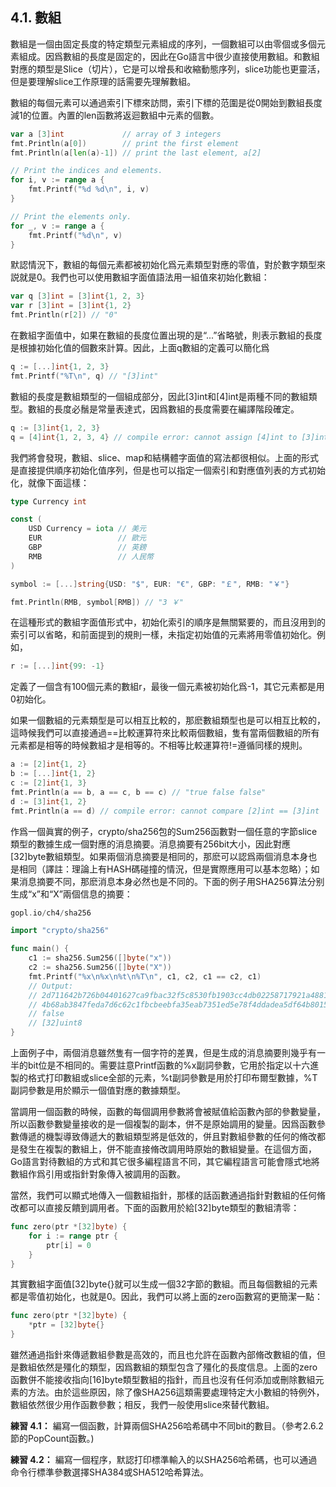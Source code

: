 ## 4.1. 數組

數組是一個由固定長度的特定類型元素組成的序列，一個數組可以由零個或多個元素組成。因爲數組的長度是固定的，因此在Go語言中很少直接使用數組。和數組對應的類型是Slice（切片），它是可以增長和收縮動態序列，slice功能也更靈活，但是要理解slice工作原理的話需要先理解數組。

數組的每個元素可以通過索引下標來訪問，索引下標的范圍是從0開始到數組長度減1的位置。內置的len函數將返迴數組中元素的個數。

```Go
var a [3]int             // array of 3 integers
fmt.Println(a[0])        // print the first element
fmt.Println(a[len(a)-1]) // print the last element, a[2]

// Print the indices and elements.
for i, v := range a {
	fmt.Printf("%d %d\n", i, v)
}

// Print the elements only.
for _, v := range a {
	fmt.Printf("%d\n", v)
}
```

默認情況下，數組的每個元素都被初始化爲元素類型對應的零值，對於數字類型來説就是0。我們也可以使用數組字面值語法用一組值來初始化數組：

```Go
var q [3]int = [3]int{1, 2, 3}
var r [3]int = [3]int{1, 2}
fmt.Println(r[2]) // "0"
```

在數組字面值中，如果在數組的長度位置出現的是“...”省略號，則表示數組的長度是根據初始化值的個數來計算。因此，上面q數組的定義可以簡化爲

```Go
q := [...]int{1, 2, 3}
fmt.Printf("%T\n", q) // "[3]int"
```

數組的長度是數組類型的一個組成部分，因此[3]int和[4]int是兩種不同的數組類型。數組的長度必鬚是常量表達式，因爲數組的長度需要在編譯階段確定。

```Go
q := [3]int{1, 2, 3}
q = [4]int{1, 2, 3, 4} // compile error: cannot assign [4]int to [3]int
```

我們將會發現，數組、slice、map和結構體字面值的寫法都很相似。上面的形式是直接提供順序初始化值序列，但是也可以指定一個索引和對應值列表的方式初始化，就像下面這樣：

```Go
type Currency int

const (
	USD Currency = iota // 美元
	EUR                 // 歐元
	GBP                 // 英鎊
	RMB                 // 人民幣
)

symbol := [...]string{USD: "$", EUR: "€", GBP: "￡", RMB: "￥"}

fmt.Println(RMB, symbol[RMB]) // "3 ￥"
```

在這種形式的數組字面值形式中，初始化索引的順序是無關緊要的，而且沒用到的索引可以省略，和前面提到的規則一樣，未指定初始值的元素將用零值初始化。例如，

```Go
r := [...]int{99: -1}
```

定義了一個含有100個元素的數組r，最後一個元素被初始化爲-1，其它元素都是用0初始化。

如果一個數組的元素類型是可以相互比較的，那麽數組類型也是可以相互比較的，這時候我們可以直接通過==比較運算符來比較兩個數組，隻有當兩個數組的所有元素都是相等的時候數組才是相等的。不相等比較運算符!=遵循同樣的規則。

```Go
a := [2]int{1, 2}
b := [...]int{1, 2}
c := [2]int{1, 3}
fmt.Println(a == b, a == c, b == c) // "true false false"
d := [3]int{1, 2}
fmt.Println(a == d) // compile error: cannot compare [2]int == [3]int
```

作爲一個眞實的例子，crypto/sha256包的Sum256函數對一個任意的字節slice類型的數據生成一個對應的消息摘要。消息摘要有256bit大小，因此對應[32]byte數組類型。如果兩個消息摘要是相同的，那麽可以認爲兩個消息本身也是相同（譯註：理論上有HASH碼碰撞的情況，但是實際應用可以基本忽略）；如果消息摘要不同，那麽消息本身必然也是不同的。下面的例子用SHA256算法分别生成“x”和“X”兩個信息的摘要：

```Go
gopl.io/ch4/sha256

import "crypto/sha256"

func main() {
	c1 := sha256.Sum256([]byte("x"))
	c2 := sha256.Sum256([]byte("X"))
	fmt.Printf("%x\n%x\n%t\n%T\n", c1, c2, c1 == c2, c1)
	// Output:
	// 2d711642b726b04401627ca9fbac32f5c8530fb1903cc4db02258717921a4881
	// 4b68ab3847feda7d6c62c1fbcbeebfa35eab7351ed5e78f4ddadea5df64b8015
	// false
	// [32]uint8
}
```

上面例子中，兩個消息雖然隻有一個字符的差異，但是生成的消息摘要則幾乎有一半的bit位是不相同的。需要註意Printf函數的%x副詞參數，它用於指定以十六進製的格式打印數組或slice全部的元素，%t副詞參數是用於打印布爾型數據，%T副詞參數是用於顯示一個值對應的數據類型。

當調用一個函數的時候，函數的每個調用參數將會被賦值給函數內部的參數變量，所以函數參數變量接收的是一個複製的副本，併不是原始調用的變量。因爲函數參數傳遞的機製導致傳遞大的數組類型將是低效的，併且對數組參數的任何的脩改都是發生在複製的數組上，併不能直接脩改調用時原始的數組變量。在這個方面，Go語言對待數組的方式和其它很多編程語言不同，其它編程語言可能會隱式地將數組作爲引用或指針對象傳入被調用的函數。

當然，我們可以顯式地傳入一個數組指針，那樣的話函數通過指針對數組的任何脩改都可以直接反饋到調用者。下面的函數用於給[32]byte類型的數組清零：

```Go
func zero(ptr *[32]byte) {
	for i := range ptr {
		ptr[i] = 0
	}
}
```

其實數組字面值[32]byte{}就可以生成一個32字節的數組。而且每個數組的元素都是零值初始化，也就是0。因此，我們可以將上面的zero函數寫的更簡潔一點：

```Go
func zero(ptr *[32]byte) {
	*ptr = [32]byte{}
}
```

雖然通過指針來傳遞數組參數是高效的，而且也允許在函數內部脩改數組的值，但是數組依然是殭化的類型，因爲數組的類型包含了殭化的長度信息。上面的zero函數併不能接收指向[16]byte類型數組的指針，而且也沒有任何添加或刪除數組元素的方法。由於這些原因，除了像SHA256這類需要處理特定大小數組的特例外，數組依然很少用作函數參數；相反，我們一般使用slice來替代數組。

**練習 4.1：** 編寫一個函數，計算兩個SHA256哈希碼中不同bit的數目。（參考2.6.2節的PopCount函數。)

**練習 4.2：** 編寫一個程序，默認打印標準輸入的以SHA256哈希碼，也可以通過命令行標準參數選擇SHA384或SHA512哈希算法。
